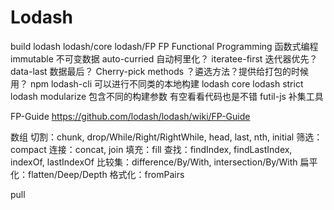 # Lodash

build
  lodash
  lodash/core
  lodash/FP
    FP Functional Programming 函数式编程
    immutable 不可变数据
    auto-curried 自动柯里化？
    iteratee-first 迭代器优先？
    data-last 数据最后？
  Cherry-pick methods ？遴选方法？提供给打包的时候用？
  npm lodash-cli 可以进行不同类的本地构建
    lodash core
    lodash strict
    lodash modularize
    包含不同的构建参数
    有空看看代码也是不错
  futil-js 补集工具
    
FP-Guide https://github.com/lodash/lodash/wiki/FP-Guide

数组
  切割：chunk, drop/While/Right/RightWhile, head, last, nth, initial
  筛选：compact
  连接：concat, join
  填充：fill
  查找：findIndex, findLastIndex, indexOf, lastIndexOf
  比较集：difference/By/With, intersection/By/With
  扁平化：flatten/Deep/Depth
  格式化：fromPairs
  
pull
